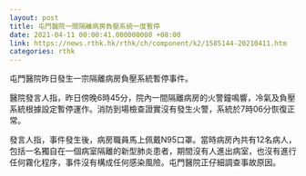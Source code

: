 ```yaml
---
layout: post
title: 屯門醫院一間隔離病房負壓系統一度暫停
date: 2021-04-11 00:00:41.000000000 +08:00
link: https://news.rthk.hk/rthk/ch/component/k2/1585144-20210411.htm
categories: rthk
---
```


屯門醫院昨日發生一宗隔離病房負壓系統暫停事件。

醫院發言人指，昨日傍晚6時45分，院內一間隔離病房的火警鐘鳴響，冷氣及負壓系統根據設定暫停運作。消防到場檢查證實沒有發生火警，系統於7時06分恢復正常。

發言人指，事件發生後，病房職員馬上佩戴N95口罩。當時病房內共有12名病人，包括一名獨自在一個病室隔離的新型肺炎患者，期間沒有人進出病室，也沒有進行任何霧化程序，事件沒有構成任何感染風險。屯門醫院正仔細調查事故原因。
